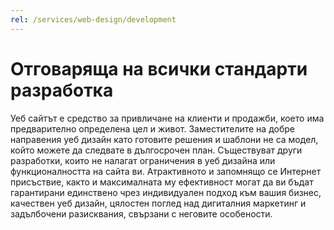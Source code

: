 ```yaml
---
rel: /services/web-design/development
---
```

# Отговаряща на всички стандарти **разработка**
Уеб сайтът е средство за привличане на клиенти и продажби, което има предварително определена цел и живот. Заместителите на добре направения уеб дизайн като готовите решения и шаблони не са модел, който можете да следвате в дългосрочен план. Съществуват други разработки, които не налагат ограничения в уеб дизайна или функционалността на сайта ви. Атрактивното и запомнящо се Интернет присъствие, както и максималната му ефективност могат да ви бъдат гарантирани единствено чрез индивидуален подход към вашия бизнес, качествен уеб дизайн, цялостен поглед над дигиталния маркетинг и задълбочени разисквания, свързани с неговите особености.
